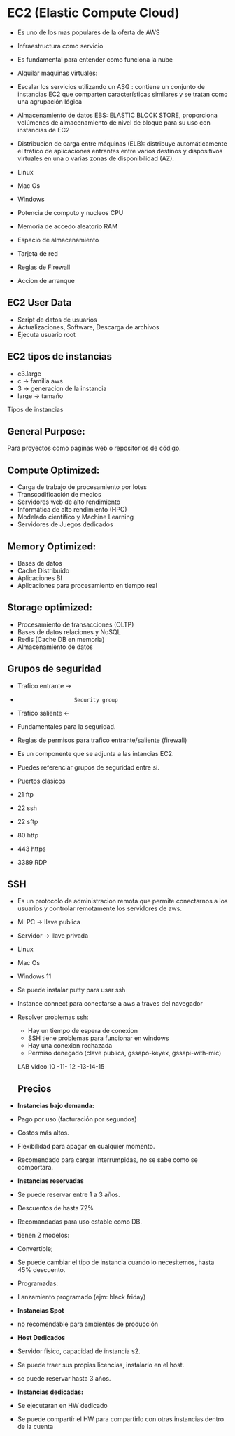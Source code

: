 # EC2 (Elastic Compute Cloud)
* Es uno de los mas populares de la oferta de AWS
* Infraestructura como servicio
* Es fundamental para entender como funciona la nube

* Alquilar maquinas virtuales: 
* Escalar los servicios utilizando un ASG : contiene un conjunto de instancias EC2 que comparten características similares y se tratan como una agrupación lógica
* Almacenamiento de datos EBS: ELASTIC BLOCK STORE, proporciona volúmenes de almacenamiento de nivel de bloque para su uso con instancias de EC2
* Distribucion de carga entre máquinas (ELB): distribuye automáticamente el tráfico de aplicaciones entrantes entre varios destinos y dispositivos virtuales en una o varias zonas de disponibilidad (AZ).

* Linux
* Mac Os
* Windows

* Potencia de computo y nucleos CPU
* Memoria de accedo aleatorio RAM
* Espacio de almacenamiento
* Tarjeta de red
* Reglas de Firewall
* Accion de arranque

## EC2 User Data
* Script de datos de usuarios
* Actualizaciones, Software, Descarga de archivos
* Ejecuta usuario root

## EC2 tipos de instancias

* c3.large
* c -> familia aws
* 3 -> generacion de la instancia
* large -> tamaño

Tipos de instancias

## General Purpose:
Para proyectos como paginas web o repositorios de código.

## Compute Optimized:
* Carga de trabajo de procesamiento por lotes
* Transcodificación de medios
* Servidores web de alto rendimiento
* Informática de alto rendimiento (HPC)
* Modelado científico y Machine Learning
* Servidores de Juegos dedicados

## Memory Optimized:
* Bases de datos
* Cache Distribuido
* Aplicaciones BI
* Aplicaciones para procesamiento en tiempo real

## Storage optimized:
* Procesamiento de transacciones (OLTP)
* Bases de datos relaciones y NoSQL
* Redis (Cache DB en memoria)
* Almacenamiento de datos

## Grupos de seguridad

* Trafico entrante ->
*                       Security group
* Trafico saliente <-
* Fundamentales para la seguridad.
* Reglas de permisos para trafico entrante/saliente (firewall)
* Es un componente que se adjunta a las intancias EC2.
* Puedes referenciar grupos de seguridad entre si.

* Puertos clasicos
* 21 ftp
* 22 ssh
* 22 sftp
* 80 http
* 443 https
* 3389 RDP

## SSH
* Es un protocolo de administracion remota que permite conectarnos a los usuarios y controlar remotamente los servidores de aws.
* MI PC -> llave publica
* Servidor -> llave privada
* Linux
* Mac Os
* Windows 11
* Se puede instalar putty para usar ssh
* Instance connect para conectarse a aws a traves del navegador
* Resolver problemas ssh: 
  * Hay un tiempo de espera de conexion
  * SSH tiene problemas para funcionar en windows 
  * Hay una conexion rechazada
  * Permiso denegado (clave publica, gssapo-keyex, gssapi-with-mic)
  
  LAB video 10 -11- 12 -13-14-15
  
  ## Precios
* **Instancias bajo demanda:**
* Pago por uso (facturación por segundos)
* Costos más altos.
* Flexibilidad para apagar en cualquier momento.
* Recomendado para cargar interrumpidas, no se sabe como se comportara.

* **Instancias reservadas**
* Se puede reservar entre 1 a 3 años.
* Descuentos de hasta 72%
* Recomandadas para uso estable como DB.
* tienen 2 modelos:
* Convertible;
* Se puede cambiar el tipo de instancia cuando lo necesitemos, hasta 45% descuento.
* Programadas:
* Lanzamiento programado (ejm: black friday)

* **Instancias Spot**
* no recomendable para ambientes de producción

* **Host Dedicados**
* Servidor fisico, capacidad de instancia s2.
* Se puede traer sus propias licencias, instalarlo en el host.
* se puede reservar hasta 3 años.

* **Instancias dedicadas:**
* Se ejecutaran en HW dedicado
* Se puede compartir el HW para compartirlo con otras instancias dentro de la cuenta
